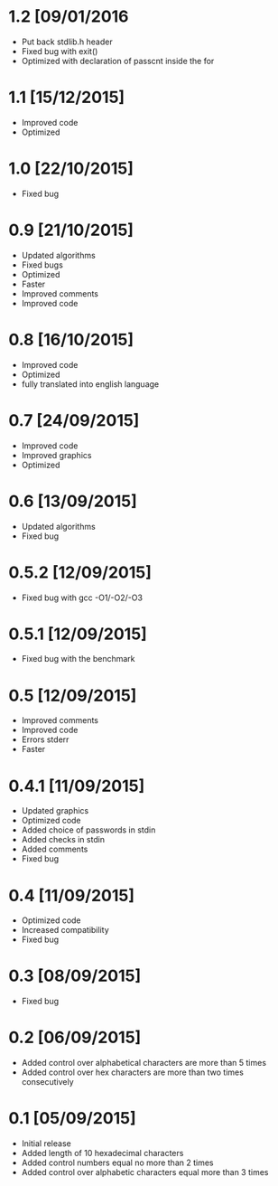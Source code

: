 # 1.2 [09/01/2016
 - Put back stdlib.h header
 - Fixed bug with exit()
 - Optimized with declaration of passcnt inside the for

# 1.1 [15/12/2015]
 - Improved code 
 - Optimized 

# 1.0 [22/10/2015]
 - Fixed bug

# 0.9 [21/10/2015]
 - Updated algorithms
 - Fixed bugs
 - Optimized
 - Faster
 - Improved comments
 - Improved code

# 0.8 [16/10/2015]
 - Improved code 
 - Optimized
 - fully translated into english language
 
# 0.7 [24/09/2015]
 - Improved code
 - Improved graphics
 - Optimized

# 0.6 [13/09/2015]
 - Updated algorithms
 - Fixed bug

# 0.5.2 [12/09/2015]
 - Fixed bug with gcc -O1/-O2/-O3

# 0.5.1 [12/09/2015]
 - Fixed bug with the benchmark

# 0.5 [12/09/2015]
 - Improved comments
 - Improved code
 - Errors stderr
 - Faster
 
# 0.4.1 [11/09/2015]
 - Updated graphics
 - Optimized code
 - Added choice of passwords in stdin
 - Added checks in stdin
 - Added comments
 - Fixed bug

# 0.4 [11/09/2015]
 - Optimized code
 - Increased compatibility
 - Fixed bug

# 0.3 [08/09/2015]
 - Fixed bug

# 0.2 [06/09/2015]
 - Added control over alphabetical characters are more than 5 times
 - Added control over hex characters are more than two times consecutively

# 0.1 [05/09/2015]
 - Initial release
 - Added length of 10 hexadecimal characters
 - Added control numbers equal no more than 2 times
 - Added control over alphabetic characters equal more than 3 times
